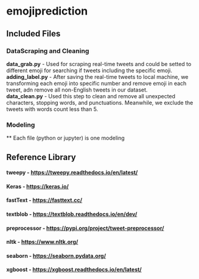 # emojiprediction

## Included Files

### DataScraping and Cleaning
**data_grab.py** - Used for scraping real-time tweets and could be setted to different emoji for searching if tweets including the specific emoji.\
**adding_label.py** - After saving the real-time tweets to local machine, we transforming each emoji into specific number and remove emoji in each tweet, adn remove all non-English tweets in our dataset.\
**data_clean.py** - Used this step to clean and remove all unexpected characters, stopping words, and punctuations. Meanwhile, we exclude the tweets with words count less than 5.

### Modeling

** Each file (python or jupyter) is one modeling


## Reference Library
#### tweepy - https://tweepy.readthedocs.io/en/latest/
#### Keras - https://keras.io/
#### fastText - https://fasttext.cc/
#### textblob - https://textblob.readthedocs.io/en/dev/
#### preprocessor - https://pypi.org/project/tweet-preprocessor/
#### nltk - https://www.nltk.org/
#### seaborn - https://seaborn.pydata.org/
#### xgboost - https://xgboost.readthedocs.io/en/latest/



